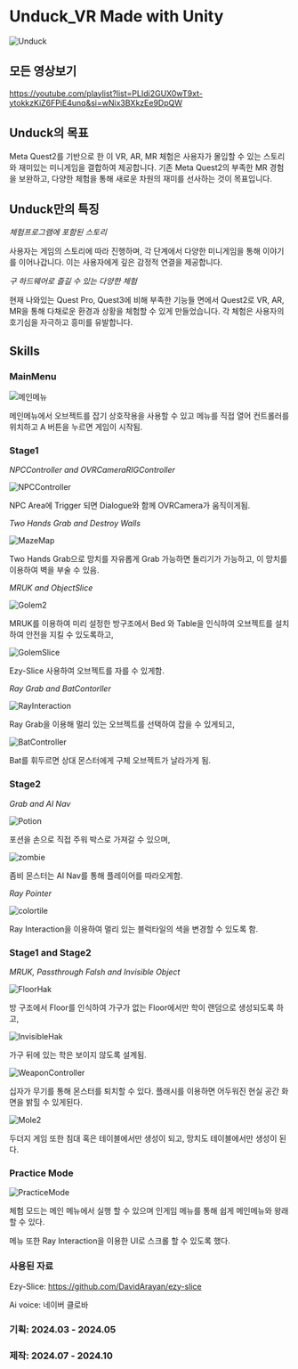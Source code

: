 # Unduck_VR Made with Unity

 ![Unduck](https://github.com/user-attachments/assets/5488a343-1f6e-443b-b21b-6c48b81bc194)


 
## 모든 영상보기

https://youtube.com/playlist?list=PLIdj2GUX0wT9xt-ytokkzKiZ6FPiE4unq&si=wNix3BXkzEe9DpQW

## Unduck의 목표

Meta Quest2를 기반으로 한 이 VR, AR, MR 체험은 사용자가 몰입할 수 있는 스토리와 재미있는 미니게임을 결합하여 제공합니다. 기존 Meta Quest2의 부족한 MR 경험을 보완하고, 다양한 체험을 통해 새로운 차원의 재미를 선사하는 것이 목표입니다.

## Unduck만의 특징

*체험프로그램에 포함된 스토리*

사용자는 게임의 스토리에 따라 진행하며, 각 단계에서 다양한 미니게임을 통해 이야기를 이어나갑니다. 이는 사용자에게 깊은 감정적 연결을 제공합니다.

  
*구 하드웨어로 즐길 수 있는 다양한 체험*

현재 나와있는 Quest Pro, Quest3에 비해 부족한 기능들 면에서 Quest2로 VR, AR, MR을 통해 다채로운 환경과 상황을 체험할 수 있게 만들었습니다. 각 체험은 사용자의 호기심을 자극하고 흥미를 유발합니다.

## Skills
### MainMenu

![메인메뉴](https://github.com/user-attachments/assets/c72540a2-2bf2-4c5d-8327-ff7784bb2994)

메인메뉴에서 오브젝트를 잡기 상호작용을 사용할 수 있고 메뉴를 직접 열어 컨트롤러를 위치하고 A 버튼을 누르면 게임이 시작됨.

### Stage1

*NPCController and OVRCameraRIGController*

![NPCController](https://github.com/user-attachments/assets/f7524f2f-b4e6-451b-92cf-e4dcc73612a7)

NPC Area에 Trigger 되면 Dialogue와 함께 OVRCamera가 움직이게됨.

*Two Hands Grab and Destroy Walls*

![MazeMap](https://github.com/user-attachments/assets/dcd32271-0ce7-4e17-9921-83f6d6b1915c)

Two Hands Grab으로 망치를 자유롭게 Grab 가능하면 돌리기가 가능하고, 이 망치를 이용하여 벽을 부술 수 있음.

*MRUK and ObjectSlice*

![Golem2](https://github.com/user-attachments/assets/e85ed1fe-715d-4c26-8efa-780727c80f13)

MRUK를 이용하여 미리 설정한 방구조에서 Bed 와 Table을 인식하여 오브젝트를 설치하여 안전을 지킬 수 있도록하고,

![GolemSlice](https://github.com/user-attachments/assets/87228c3a-9f17-486c-986b-dc6d08eb22d1)

 Ezy-Slice 사용하여 오브젝트를 자를 수 있게함.

*Ray Grab and BatContorller*

![RayInteraction](https://github.com/user-attachments/assets/7b5d8baf-4b52-4784-9f11-e048f93a8c3b)

Ray Grab을 이용해 멀리 있는 오브젝트를 선택하여 잡을 수 있게되고, 

![BatController](https://github.com/user-attachments/assets/0278bc17-66ee-4f75-9068-172534bb83b6)

Bat를 휘두르면 상대 몬스터에게 구체 오브젝트가 날라가게 됨.

### Stage2

*Grab and AI Nav*

![Potion](https://github.com/user-attachments/assets/0180809e-0a29-42b0-92b5-0ebb9333bddc)

포션을 손으로 직접 주워 박스로 가져갈 수 있으며, 

![zombie](https://github.com/user-attachments/assets/80ca4e3a-9dc6-4c4c-b22f-997b6f0a2cf0)

좀비 몬스터는 AI Nav를 통해 플레이어를 따라오게함.

*Ray Pointer*

![colortile](https://github.com/user-attachments/assets/b6f3e358-c4ff-4f00-9614-549c8fc449f4)

Ray Interaction을 이용하여 멀리 있는 블럭타일의 색을 변경할 수 있도록 함.

### Stage1 and Stage2

*MRUK, Passthrough Falsh and Invisible Object*

![FloorHak](https://github.com/user-attachments/assets/45cdf220-e7b1-4a58-9140-97d1d1b6840b)

방 구조에서 Floor를 인식하여 가구가 없는 Floor에서만 학이 랜덤으로 생성되도록 하고, 

![InvisibleHak](https://github.com/user-attachments/assets/cf4da47b-66f1-4c04-819e-5bec3849e26c)

가구 뒤에 있는 학은 보이지 않도록 설계됨.

![WeaponController](https://github.com/user-attachments/assets/0b22bcb6-a8c2-4e41-b09c-f2ddf09d5b9d)

십자가 무기를 통해 몬스터를 퇴치할 수 있다. 플래시를 이용하면 어두워진 현실 공간 화면을 밝힐 수 있게된다.

![Mole2](https://github.com/user-attachments/assets/7673c2fc-bebf-4cae-a3db-3cb5bf179e27)

두더지 게임 또한 침대 혹은 테이블에서만 생성이 되고, 망치도 테이블에서만 생성이 된다. 

### Practice Mode

![PracticeMode](https://github.com/user-attachments/assets/ef66db35-4d49-4057-9b72-d8bb4ac386f8)

체험 모드는 메인 메뉴에서 실행 할 수 있으며 인게임 메뉴를 통해 쉽게 메인메뉴와 왕래할 수 있다.

메뉴 또한 Ray Interaction을 이용한 UI로 스크롤 할 수 있도록 했다.

### 사용된 자료

Ezy-Slice: https://github.com/DavidArayan/ezy-slice

Ai voice: 네이버 클로바

### 기획: 2024.03 - 2024.05
### 제작: 2024.07 - 2024.10
